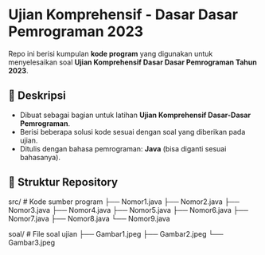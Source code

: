 # Ujian Komprehensif - Dasar Dasar Pemrograman 2023

Repo ini berisi kumpulan **kode program** yang digunakan untuk menyelesaikan soal **Ujian Komprehensif Dasar Dasar Pemrograman Tahun 2023**.

## 📌 Deskripsi

- Dibuat sebagai bagian untuk latihan **Ujian Komprehensif Dasar-Dasar Pemrograman**.
- Berisi beberapa solusi kode sesuai dengan soal yang diberikan pada ujian.
- Ditulis dengan bahasa pemrograman: **Java** (bisa diganti sesuai bahasanya).

## 📂 Struktur Repository

src/ # Kode sumber program
├── Nomor1.java
├── Nomor2.java
├── Nomor3.java
├── Nomor4.java
├── Nomor5.java
├── Nomor6.java
├── Nomor7.java
├── Nomor8.java
└── Nomor9.java

soal/ # File soal ujian
├── Gambar1.jpeg
├── Gambar2.jpeg
└── Gambar3.jpeg
